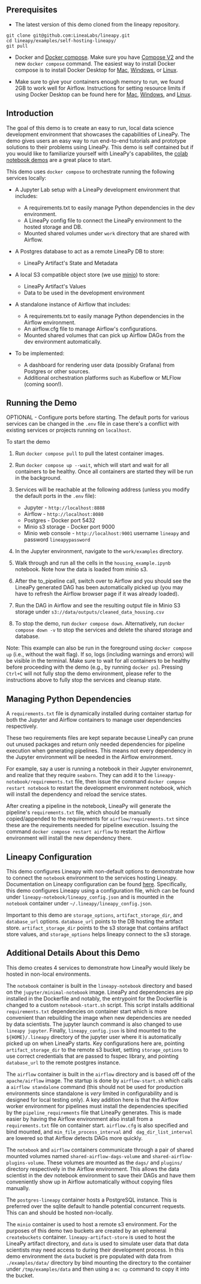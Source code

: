 Prerequisites
-------------
* The latest version of this demo cloned from the lineapy repository.
```
git clone git@github.com:LineaLabs/lineapy.git
cd lineapy/examples/self-hosting-lineapy/
git pull
```

* Docker and [Docker compose](https://docs.docker.com/compose/install/). Make sure you have [Compose V2](https://docs.docker.com/compose/#compose-v2-and-the-new-docker-compose-command) and the new `docker compose` command.
The easiest way to install Docker compose is to install Docker Desktop for [Mac](https://docs.docker.com/desktop/install/mac-install/), [Windows](https://docs.docker.com/desktop/install/windows-install/), or [Linux](https://docs.docker.com/desktop/install/linux-install/).

* Make sure to give your containers enough memory to run, we found 2GB to work well for Airflow. Instructions for setting resource limits if using Docker Desktop can be found here for [Mac](https://docs.docker.com/desktop/settings/mac/#resources), [Windows](https://docs.docker.com/desktop/settings/windows/#resources), and [Linux](https://docs.docker.com/desktop/settings/linux/#resources).

Introduction
------------
The goal of this demo is to create an easy to run, local data science
development environment that showcases the capabilities of LineaPy. The demo
gives users an easy way to run end-to-end tutorials and prototype solutions
to their problems using LineaPy. This demo is self contained but if you would
like to familiarize yourself with LineaPy's capabilites, the [colab notebook demos](https://github.com/LineaLabs/lineapy#what-problems-can-lineapy-solve) are a great place to start.


This demo uses `docker compose` to orchestrate running the following services locally:

* A Jupyter Lab setup with a LineaPy development environment that includes:
    * A requirements.txt to easily manage Python dependencies in the dev environment.
    * A LineaPy config file to connect the LineaPy environment to the hosted storage and DB.
    * Mounted shared volumes under `work` directory that are shared with Airflow.

* A Postgres database to act as a remote LineaPy DB to store:
    * LineaPy Artifact's State and Metadata

* A local S3 compatible object store (we use [minio](http://min.io/)) to store:
    * LineaPy Artifact's Values
    * Data to be used in the development environment

* A standalone instance of Airflow that includes:
    * A requirements.txt to easily manage Python dependencies in the Airflow environment.
    * An airflow.cfg file to manage Airflow's configurations.
    * Mounted shared volumes that can pick up Airflow DAGs from the dev environment automatically.

* To be implemented:
    * A dashboard for rendering user data (possibly Grafana) from Postgres or other sources.
    * Additional orchestration platforms such as Kubeflow or MLFlow (coming soon!).

Running the Demo
---

OPTIONAL - Configure ports before starting. The default ports for various services can be changed in the `.env` file in case there's a conflict with existing services or projects running on `localhost`.


To start the demo

1. Run `docker compose pull` to pull the latest container images.

2. Run `docker compose up --wait`, which will start and wait for all containers to be healthy. Once all containers are started they will be run in the background.

3. Services will be reachable at the following address (unless you modify the default ports in the `.env` file):
   - Jupyter - `http://localhost:8888`
   - Airflow - `http://localhost:8080`
   - Postgres - Docker port 5432
   - Minio s3 storage - Docker port 9000
   - Minio web console - `http://localhost:9001` username `lineapy` and password `lineapypassword`

4. In the Jupyter environment, navigate to the `work/examples` directory.

5. Walk through and run all the cells in the `housing_example.ipynb` notebook. Note how the data is loaded from minio s3.

6. After the to_pipeline call, switch over to Airflow and you should see the LineaPy generated DAG has been automatically picked up (you may have to refresh the Airflow browser page if it was already loaded).

7. Run the DAG in Airflow and see the resulting output file in Minio S3 storage under `s3://data/outputs/cleaned_data_housing.csv`

8. To stop the demo, run `docker compose down`. Alternatively, run `docker compose down -v` to stop the services and delete the shared storage and database.

Note: This example can also be run in the foreground using `docker compose up` (i.e., without the wait flag). If so, logs (including warnings and errors) will be visible in the terminal. Make sure to wait for all containers to be healthy before proceeding with the demo (e.g., by running `docker ps`). Pressing `Ctrl+C` will not fully stop the demo environment, please refer to the instructions above to fully stop the services and cleanup state.


Managing Python Dependencies
-----------------------
A `requirements.txt` file is dynamically installed during container startup for both the Jupyter and
Airflow containers to manage user dependencies respectively.

These two requirements files are kept separate because LineaPy can prune out unused packages and return only needed dependencies for pipeline execution when generating pipelines. This means not every dependency in the Jupyter environment will be needed in the Airflow environment.

For example, say a user is running a notebook in their Jupyter environemnt, and realize that they require
`seaborn`. They can add it to the `lineapy-notebook/requirements.txt` file,
then issue the command `docker compose restart notebook` to restart
the development environment notebook, which will install the dependency and reload the
service states.

After creating a pipeline in the notebook, LineaPy will generate the pipeline's `requirements.txt` file, which should be manually copied/appended to the requirements for `airflow/requirements.txt` since these are the requirements needed for pipeline execution. Issuing the command `docker compose restart airflow` to restart the Airflow environment will install the new dependency there.


Lineapy Configuration
---------------------

This demo configures Lineapy with non-default options to demonstrate how to connect the `notebook` environment to the services hosting Lineapy. Documentation on Lineapy configuration can be found [here](https://lineapy-docs.netlify.app/0.2/guides/configuration/overview/). Specifically, this demo configures Lineapy using a configuration file, which can be found under `lineapy-notebook/lineapy_config.json` and is mounted in the `notebook` container under `~/.lineapy/lineapy_config.json`.

Important to this demo are `storage_options`, `artifact_storage_dir`, and `database_url` options.
`database_url` points to the DB hosting the artifact store.
`artifact_storage_dir` points to the s3 storage that contains artifact store values, and
`storage_options` helps lineapy connect to the s3 storage.


Additional Details About this Demo
----------------------

This demo creates 4 services to demonstrate how LineaPy would likely be hosted in non-local environments.

The `notebook` container is built in the `lineapy-notebook` directory and based on the `jupyter/minimal-notebook` image. LineaPy and dependencies are pip installed in the Dockerfile and notably, the entrypoint for the Dockerfile is changed to a custom `notebook-start.sh` script.
This script installs additional `requirements.txt` dependencies on container start which is more convenient than rebuilding the image when new dependencies are needed by data scientists. The jupyter launch command is also changed to use `lineapy jupyter`. Finally, `lineapy_config.json` is bind mounted to the `${HOME}/.lineapy` directory of the jupyter user where it is automatically picked up on when LineaPy starts. Key configurations here are, pointing `artifact_storage_dir` to the remote s3 bucket, setting `storage_options` to use correct credentials that are passed to fsspec library, and pointing `database_url` to the remote postgres instance.

The `airflow` container is built in the `airflow` directory and is based off of the `apache/airflow` image. The startup is done by `airflow-start.sh` which calls a `airflow standalone` command (this should not be used for production environments since standalone is _very_ limited in configurability and is designed for local testing only). A key addition here is that the Airflow worker environment for pipelines must install the dependencies specified by the `pipeline_requirements` file that LineaPy generates. This is made easier by having the Airflow environment also install from a `requirements.txt` file on container start. `airflow.cfg` is also specified and bind mounted, and `min_file_process_interval` and ` dag_dir_list_interval` are lowered so that Airflow detects DAGs more quickly.

The `notebook` and `airflow` containers communicate through a pair of shared mounted volumes named `shared-airflow-dags-volume` and
`shared-airflow-plugins-volume`. These volumes are mounted as the `dags/` and `plugins/` directory respectively in the Airflow environment. This allows the data scientist in the dev notebook environment to save their DAGs and have them conveniently show up in Airflow automatically without copying files manually.

The `postgres-lineapy` container hosts a PostgreSQL instance. This is preferred over the sqlite default to handle potential concurrent requests. This can and should be hosted non-locally.

The `minio` container is used to host a remote s3 environment. For the purposes of this demo two buckets are created by an ephemeral `createbuckets` container. `lineapy-artifact-store` is used to host the LineaPy artifact directory, and `data` is used to simulate user data that data scientists may need access to during their development process. In this demo environment the `data` bucket is pre populated with data from `./examples/data/` directory by bind mounting the directory to the container under `/tmp/examples/data` and then using a `mc cp` command to copy it into the bucket.
